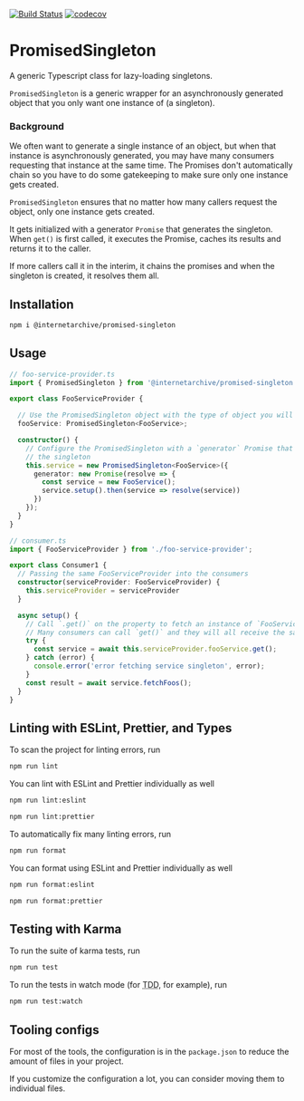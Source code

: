 [![Build Status](https://travis-ci.com/internetarchive/iaux-promised-singleton.svg?branch=master)](https://travis-ci.com/internetarchive/iaux-promised-singleton) [![codecov](https://codecov.io/gh/internetarchive/iaux-promised-singleton/branch/master/graph/badge.svg)](https://codecov.io/gh/internetarchive/iaux-promised-singleton)

# PromisedSingleton

A generic Typescript class for lazy-loading singletons.

`PromisedSingleton` is a generic wrapper for an asynchronously generated object that you only
want one instance of (a singleton).

### Background

We often want to generate a single instance of an object, but when that instance is
asynchronously generated, you may have many consumers requesting that instance
at the same time. The Promises don't automatically chain so you have to do some
gatekeeping to make sure only one instance gets created.

`PromisedSingleton` ensures that no matter how many callers request the object,
only one instance gets created.

It gets initialized with a generator `Promise` that generates the singleton.
When `get()` is first called, it executes the Promise, caches its results and
returns it to the caller.

If more callers call it in the interim, it chains the promises and when the singleton
is created, it resolves them all.

## Installation
```bash
npm i @internetarchive/promised-singleton
```

## Usage
```ts
// foo-service-provider.ts
import { PromisedSingleton } from '@internetarchive/promised-singleton';

export class FooServiceProvider {

  // Use the PromisedSingleton object with the type of object you will be returning
  fooService: PromisedSingleton<FooService>;

  constructor() {
    // Configure the PromisedSingleton with a `generator` Promise that knows how to generate
    // the singleton
    this.service = new PromisedSingleton<FooService>({
      generator: new Promise(resolve => {
        const service = new FooService();
        service.setup().then(service => resolve(service))
      })
    });
  }
}

// consumer.ts
import { FooServiceProvider } from './foo-service-provider';

export class Consumer1 {
  // Passing the same FooServiceProvider into the consumers
  constructor(serviceProvider: FooServiceProvider) {
    this.serviceProvider = serviceProvider
  }

  async setup() {
    // Call `.get()` on the property to fetch an instance of `FooService`
    // Many consumers can call `get()` and they will all receive the same instance
    try {
      const service = await this.serviceProvider.fooService.get();
    } catch (error) {
      console.error('error fetching service singleton', error);
    }
    const result = await service.fetchFoos();
  }
}
```

## Linting with ESLint, Prettier, and Types
To scan the project for linting errors, run
```bash
npm run lint
```

You can lint with ESLint and Prettier individually as well
```bash
npm run lint:eslint
```
```bash
npm run lint:prettier
```

To automatically fix many linting errors, run
```bash
npm run format
```

You can format using ESLint and Prettier individually as well
```bash
npm run format:eslint
```
```bash
npm run format:prettier
```

## Testing with Karma
To run the suite of karma tests, run
```bash
npm run test
```

To run the tests in watch mode (for <abbr title="test driven development">TDD</abbr>, for example), run

```bash
npm run test:watch
```


## Tooling configs

For most of the tools, the configuration is in the `package.json` to reduce the amount of files in your project.

If you customize the configuration a lot, you can consider moving them to individual files.
